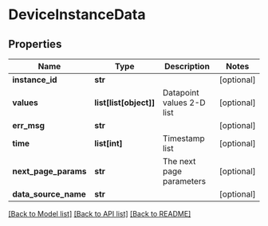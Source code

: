 # DeviceInstanceData

## Properties
Name | Type | Description | Notes
------------ | ------------- | ------------- | -------------
**instance_id** | **str** |  | [optional] 
**values** | **list[list[object]]** | Datapoint values 2-D list | [optional] 
**err_msg** | **str** |  | [optional] 
**time** | **list[int]** | Timestamp list | [optional] 
**next_page_params** | **str** | The next page parameters | [optional] 
**data_source_name** | **str** |  | [optional] 

[[Back to Model list]](../README.md#documentation-for-models) [[Back to API list]](../README.md#documentation-for-api-endpoints) [[Back to README]](../README.md)


